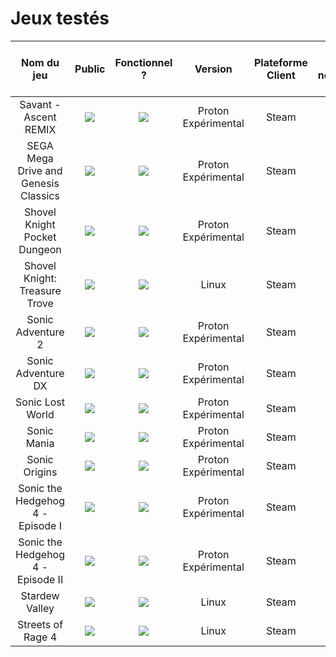 # Jeux testés

| Nom du jeu    | Public | Fonctionnel ? | Version | Plateforme Client | Steam Input nécessaire ? | Notes |
|     :---:     | :---:  |     :---:     |  :---:  |       :---:       |         :---:           | :---: |
| Savant - Ascent REMIX | ![](https://img.shields.io/static/v1?label=&message=PEGI_12&color=orange) | ![](https://img.shields.io/static/v1?label=&message=Oui&color=green) | Proton Expérimental | Steam | ![](https://img.shields.io/static/v1?label=&message=Non&color=red) | - |
| SEGA Mega Drive and Genesis Classics | ![](https://img.shields.io/static/v1?label=&message=PEGI_12&color=orange) | ![](https://img.shields.io/static/v1?label=&message=Oui&color=green) | Proton Expérimental | Steam | ![](https://img.shields.io/static/v1?label=&message=Oui&color=green) | - |
| Shovel Knight Pocket Dungeon | ![](https://img.shields.io/static/v1?label=&message=PEGI_03&color=green) | ![](https://img.shields.io/static/v1?label=&message=Oui&color=green) | Proton Expérimental | Steam | ![](https://img.shields.io/static/v1?label=&message=Non&color=red) | - |
| Shovel Knight: Treasure Trove | ![](https://img.shields.io/static/v1?label=&message=PEGI_07&color=green) | ![](https://img.shields.io/static/v1?label=&message=Oui&color=green) | Linux | Steam | ![](https://img.shields.io/static/v1?label=&message=Oui&color=green) | - |
| Sonic Adventure 2 | ![](https://img.shields.io/static/v1?label=&message=PEGI_07&color=green) | ![](https://img.shields.io/static/v1?label=&message=Oui&color=green) | Proton Expérimental | Steam | ![](https://img.shields.io/static/v1?label=&message=Oui&color=green) | - |
| Sonic Adventure DX | ![](https://img.shields.io/static/v1?label=&message=PEGI_03&color=green) | ![](https://img.shields.io/static/v1?label=&message=Oui&color=green) | Proton Expérimental | Steam | ![](https://img.shields.io/static/v1?label=&message=Oui&color=green) | - |
| Sonic Lost World | ![](https://img.shields.io/static/v1?label=&message=PEGI_07&color=green) | ![](https://img.shields.io/static/v1?label=&message=Oui&color=green) | Proton Expérimental | Steam | ![](https://img.shields.io/static/v1?label=&message=Oui&color=green) | - |
| Sonic Mania | ![](https://img.shields.io/static/v1?label=&message=PEGI_03&color=green) | ![](https://img.shields.io/static/v1?label=&message=Oui&color=green) | Proton Expérimental | Steam | ![](https://img.shields.io/static/v1?label=&message=Oui&color=green) | - |
| Sonic Origins | ![](https://img.shields.io/static/v1?label=&message=PEGI_03&color=green) | ![](https://img.shields.io/static/v1?label=&message=Oui&color=green) | Proton Expérimental | Steam | ![](https://img.shields.io/static/v1?label=&message=Oui&color=green) | - |
| Sonic the Hedgehog 4 - Episode I | ![](https://img.shields.io/static/v1?label=&message=PEGI_03&color=green) | ![](https://img.shields.io/static/v1?label=&message=Oui&color=green) | Proton Expérimental | Steam | ![](https://img.shields.io/static/v1?label=&message=Oui&color=green) | [Lire](https://github.com/AkinaUsagiAi/Steam-Proton-Solutions/tree/main/Outils/Sonic_4_Episode_1) |
| Sonic the Hedgehog 4 - Episode II | ![](https://img.shields.io/static/v1?label=&message=PEGI_03&color=green) | ![](https://img.shields.io/static/v1?label=&message=Oui&color=green) | Proton Expérimental | Steam | ![](https://img.shields.io/static/v1?label=&message=Oui&color=green) | [Lire](https://github.com/AkinaUsagiAi/Steam-Proton-Solutions/blob/main/Outils/Sonic_4_Episode_2) |
| Stardew Valley | ![](https://img.shields.io/static/v1?label=&message=PEGI_12&color=orange) | ![](https://img.shields.io/static/v1?label=&message=Oui&color=green) | Linux | Steam | ![](https://img.shields.io/static/v1?label=&message=Non&color=red) | - |
| Streets of Rage 4 | ![](https://img.shields.io/static/v1?label=&message=PEGI_12&color=orange) | ![](https://img.shields.io/static/v1?label=&message=Oui&color=green) | Linux | Steam | ![](https://img.shields.io/static/v1?label=&message=Oui&color=green) | - |
